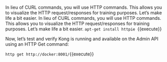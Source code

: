 In lieu of CURL commands, you will use HTTP commands. This allows you to visualize the HTTP request/responses for training purposes. Let’s make life a bit easier.
In lieu of CURL commands, you will use HTTP commands. This allows you to visualize the HTTP request/responses for training purposes. Let’s make life a bit easier.
`apt-get install httpie
`{{execute}}

Now, let’s test and verify Kong is running and available on the Admin API using an HTTP Get command:

`
http get http://docker:8001/
`{{execute}}
